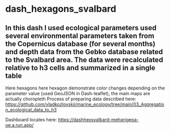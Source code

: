 # dash_hexagons_svalbard
## In this dash I used ecological parameters used several environmental parameters taken from the Copernicus database (for several months) and depth data from the Gebko database related to the Svalbard area. The data were recalculated relative to h3 cells and summarized in a single table
Here hexagons here hexagon demonstrate color changes depending on the parameter value (used GeoJSON in Dash-leaflet), the main maps are actually choropleth
Process of preparing data described here:
https://github.com/vladkozlovskii/marine_ecology/tree/main/03_Aggregation_ecological_data_to_h3

Dashboard locates here:
https://dashhexsvalbard-mehqrigepa-oe.a.run.app/
